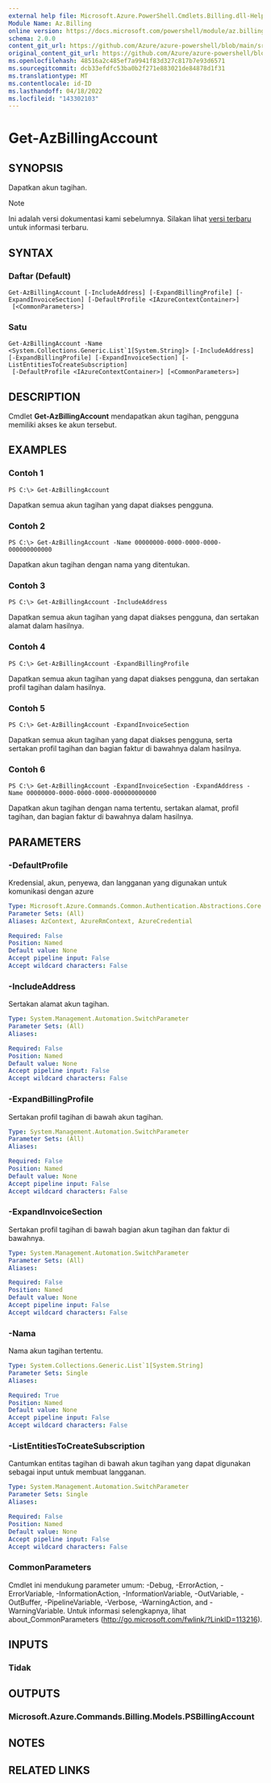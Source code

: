 ```yaml
---
external help file: Microsoft.Azure.PowerShell.Cmdlets.Billing.dll-Help.xml
Module Name: Az.Billing
online version: https://docs.microsoft.com/powershell/module/az.billing/get-azbillingaccount
schema: 2.0.0
content_git_url: https://github.com/Azure/azure-powershell/blob/main/src/Billing/Billing/help/Get-AzBillingAccount.md
original_content_git_url: https://github.com/Azure/azure-powershell/blob/main/src/Billing/Billing/help/Get-AzBillingAccount.md
ms.openlocfilehash: 48516a2c485ef7a9941f83d327c817b7e93d6571
ms.sourcegitcommit: dcb33efdfc53ba0b2f271e883021de84878d1f31
ms.translationtype: MT
ms.contentlocale: id-ID
ms.lasthandoff: 04/18/2022
ms.locfileid: "143302103"
---
```

# Get-AzBillingAccount

## SYNOPSIS
Dapatkan akun tagihan.

> [!NOTE]
>Ini adalah versi dokumentasi kami sebelumnya. Silakan lihat [versi terbaru](/powershell/module/az.billing/get-azbillingaccount) untuk informasi terbaru.

## SYNTAX

### Daftar (Default)
```
Get-AzBillingAccount [-IncludeAddress] [-ExpandBillingProfile] [-ExpandInvoiceSection] [-DefaultProfile <IAzureContextContainer>]
 [<CommonParameters>]
```

### Satu
```
Get-AzBillingAccount -Name <System.Collections.Generic.List`1[System.String]> [-IncludeAddress] [-ExpandBillingProfile] [-ExpandInvoiceSection] [-ListEntitiesToCreateSubscription]
 [-DefaultProfile <IAzureContextContainer>] [<CommonParameters>]
```

## DESCRIPTION
Cmdlet **Get-AzBillingAccount** mendapatkan akun tagihan, pengguna memiliki akses ke akun tersebut. 

## EXAMPLES

### Contoh 1
```
PS C:\> Get-AzBillingAccount
```

Dapatkan semua akun tagihan yang dapat diakses pengguna.

### Contoh 2
```
PS C:\> Get-AzBillingAccount -Name 00000000-0000-0000-0000-000000000000
```

Dapatkan akun tagihan dengan nama yang ditentukan.

### Contoh 3
```
PS C:\> Get-AzBillingAccount -IncludeAddress
```

Dapatkan semua akun tagihan yang dapat diakses pengguna, dan sertakan alamat dalam hasilnya.

### Contoh 4
```
PS C:\> Get-AzBillingAccount -ExpandBillingProfile
```

Dapatkan semua akun tagihan yang dapat diakses pengguna, dan sertakan profil tagihan dalam hasilnya.

### Contoh 5
```
PS C:\> Get-AzBillingAccount -ExpandInvoiceSection
```

Dapatkan semua akun tagihan yang dapat diakses pengguna, serta sertakan profil tagihan dan bagian faktur di bawahnya dalam hasilnya.

### Contoh 6
```
PS C:\> Get-AzBillingAccount -ExpandInvoiceSection -ExpandAddress -Name 00000000-0000-0000-0000-000000000000
```

Dapatkan akun tagihan dengan nama tertentu, sertakan alamat, profil tagihan, dan bagian faktur di bawahnya dalam hasilnya.

## PARAMETERS

### -DefaultProfile
Kredensial, akun, penyewa, dan langganan yang digunakan untuk komunikasi dengan azure

```yaml
Type: Microsoft.Azure.Commands.Common.Authentication.Abstractions.Core.IAzureContextContainer
Parameter Sets: (All)
Aliases: AzContext, AzureRmContext, AzureCredential

Required: False
Position: Named
Default value: None
Accept pipeline input: False
Accept wildcard characters: False
```

### -IncludeAddress
Sertakan alamat akun tagihan.

```yaml
Type: System.Management.Automation.SwitchParameter
Parameter Sets: (All)
Aliases:

Required: False
Position: Named
Default value: None
Accept pipeline input: False
Accept wildcard characters: False
```

### -ExpandBillingProfile
Sertakan profil tagihan di bawah akun tagihan.

```yaml
Type: System.Management.Automation.SwitchParameter
Parameter Sets: (All)
Aliases:

Required: False
Position: Named
Default value: None
Accept pipeline input: False
Accept wildcard characters: False
```

### -ExpandInvoiceSection
Sertakan profil tagihan di bawah bagian akun tagihan dan faktur di bawahnya.

```yaml
Type: System.Management.Automation.SwitchParameter
Parameter Sets: (All)
Aliases:

Required: False
Position: Named
Default value: None
Accept pipeline input: False
Accept wildcard characters: False
```

### -Nama
Nama akun tagihan tertentu.

```yaml
Type: System.Collections.Generic.List`1[System.String]
Parameter Sets: Single
Aliases:

Required: True
Position: Named
Default value: None
Accept pipeline input: False
Accept wildcard characters: False
```

### -ListEntitiesToCreateSubscription
Cantumkan entitas tagihan di bawah akun tagihan yang dapat digunakan sebagai input untuk membuat langganan.

```yaml
Type: System.Management.Automation.SwitchParameter
Parameter Sets: Single
Aliases:

Required: False
Position: Named
Default value: None
Accept pipeline input: False
Accept wildcard characters: False
```

### CommonParameters
Cmdlet ini mendukung parameter umum: -Debug, -ErrorAction, -ErrorVariable, -InformationAction, -InformationVariable, -OutVariable, -OutBuffer, -PipelineVariable, -Verbose, -WarningAction, and -WarningVariable. Untuk informasi selengkapnya, lihat about_CommonParameters (http://go.microsoft.com/fwlink/?LinkID=113216).

## INPUTS

### Tidak

## OUTPUTS

### Microsoft.Azure.Commands.Billing.Models.PSBillingAccount

## NOTES

## RELATED LINKS
